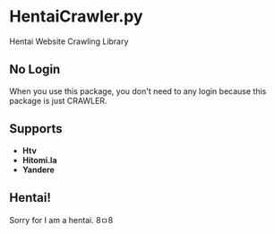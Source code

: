 # HentaiCrawler.py
Hentai Website Crawling Library


## No Login
When you use this package, you don't need to any login because this package is just CRAWLER.

## Supports
* **Htv**
* **Hitomi.la**
* **Yandere**

## Hentai!
Sorry for I am a hentai. 8ㅁ8
